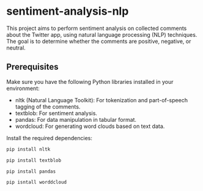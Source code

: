 # sentiment-analysis-nlp

This project aims to perform sentiment analysis on collected comments about the Twitter app, using natural language processing (NLP) techniques. The goal is to determine whether the comments are positive, negative, or neutral.

## Prerequisites
Make sure you have the following Python libraries installed in your environment:

- nltk (Natural Language Toolkit): For tokenization and part-of-speech tagging of the comments.
- textblob: For sentiment analysis.
- pandas: For data manipulation in tabular format.
- wordcloud: For generating word clouds based on text data.

Install the required dependencies:
```sh
pip install nltk
```

```sh
pip install textblob
```

```sh
pip install pandas
```

```
pip isntall worddcloud
```

